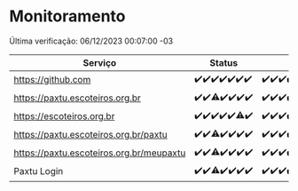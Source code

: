 # Monitoramento

Última verificação: 06/12/2023 00:07:00 -03

|Serviço|Status|Últimas 24h|
|---|---|---|
|https://github.com|<span title="2023-11-29: OK=24">✔️</span><span title="2023-11-30: OK=24">✔️</span><span title="2023-12-01: OK=24">✔️</span><span title="2023-12-02: OK=24">✔️</span><span title="2023-12-03: OK=24">✔️</span><span title="2023-12-04: OK=24">✔️</span><span title="2023-12-05: OK=3">✔️</span>|<span title="05/12/2023 00:07:00 -03 : 200">✔️</span><span title="05/12/2023 01:07:00 -03 : 200">✔️</span><span title="05/12/2023 02:06:00 -03 : 200">✔️</span><span title="05/12/2023 03:08:00 -03 : 200">✔️</span><span title="05/12/2023 04:06:00 -03 : 200">✔️</span><span title="05/12/2023 05:08:00 -03 : 200">✔️</span><span title="05/12/2023 06:06:00 -03 : 200">✔️</span><span title="05/12/2023 07:07:00 -03 : 200">✔️</span><span title="05/12/2023 08:04:00 -03 : 200">✔️</span><span title="05/12/2023 09:11:00 -03 : 200">✔️</span><span title="05/12/2023 10:09:00 -03 : 200">✔️</span><span title="05/12/2023 11:06:00 -03 : 200">✔️</span><span title="05/12/2023 12:06:00 -03 : 200">✔️</span><span title="05/12/2023 13:08:00 -03 : 200">✔️</span><span title="05/12/2023 14:05:00 -03 : 200">✔️</span><span title="05/12/2023 15:08:00 -03 : 200">✔️</span><span title="05/12/2023 16:03:00 -03 : 200">✔️</span><span title="05/12/2023 17:07:00 -03 : 200">✔️</span><span title="05/12/2023 18:05:00 -03 : 200">✔️</span><span title="05/12/2023 19:05:00 -03 : 200">✔️</span><span title="05/12/2023 20:06:00 -03 : 200">✔️</span><span title="05/12/2023 21:31:00 -03 : 200">✔️</span><span title="05/12/2023 22:48:00 -03 : 200">✔️</span><span title="05/12/2023 23:21:00 -03 : 200">✔️</span><span title="06/12/2023 00:07:00 -03 : 200">✔️</span>|
|https://paxtu.escoteiros.org.br|<span title="2023-11-29: OK=24">✔️</span><span title="2023-11-30: OK=24">✔️</span><span title="2023-12-01: OK=23, Falhas=1">⚠️</span><span title="2023-12-02: OK=24">✔️</span><span title="2023-12-03: OK=24">✔️</span><span title="2023-12-04: OK=24">✔️</span><span title="2023-12-05: OK=3">✔️</span>|<span title="05/12/2023 00:07:00 -03 : 200">✔️</span><span title="05/12/2023 01:07:00 -03 : 200">✔️</span><span title="05/12/2023 02:06:00 -03 : 200">✔️</span><span title="05/12/2023 03:08:00 -03 : 200">✔️</span><span title="05/12/2023 04:06:00 -03 : 200">✔️</span><span title="05/12/2023 05:08:00 -03 : 200">✔️</span><span title="05/12/2023 06:06:00 -03 : 200">✔️</span><span title="05/12/2023 07:07:00 -03 : 200">✔️</span><span title="05/12/2023 08:04:00 -03 : 200">✔️</span><span title="05/12/2023 09:11:00 -03 : 200">✔️</span><span title="05/12/2023 10:09:00 -03 : 200">✔️</span><span title="05/12/2023 11:06:00 -03 : 200">✔️</span><span title="05/12/2023 12:06:00 -03 : 200">✔️</span><span title="05/12/2023 13:08:00 -03 : 200">✔️</span><span title="05/12/2023 14:05:00 -03 : 200">✔️</span><span title="05/12/2023 15:08:00 -03 : 200">✔️</span><span title="05/12/2023 16:03:00 -03 : 200">✔️</span><span title="05/12/2023 17:07:00 -03 : 200">✔️</span><span title="05/12/2023 18:05:00 -03 : 200">✔️</span><span title="05/12/2023 19:05:00 -03 : 200">✔️</span><span title="05/12/2023 20:06:00 -03 : 200">✔️</span><span title="05/12/2023 21:31:00 -03 : 200">✔️</span><span title="05/12/2023 22:48:00 -03 : 200">✔️</span><span title="05/12/2023 23:21:00 -03 : 200">✔️</span><span title="06/12/2023 00:07:00 -03 : 200">✔️</span>|
|https://escoteiros.org.br|<span title="2023-11-29: OK=24">✔️</span><span title="2023-11-30: OK=24">✔️</span><span title="2023-12-01: OK=24">✔️</span><span title="2023-12-02: OK=24">✔️</span><span title="2023-12-03: OK=24">✔️</span><span title="2023-12-04: OK=23, Falhas=1">⚠️</span><span title="2023-12-05: OK=3">✔️</span>|<span title="05/12/2023 00:07:00 -03 : 200">✔️</span><span title="05/12/2023 01:07:00 -03 : 200">✔️</span><span title="05/12/2023 02:06:00 -03 : 200">✔️</span><span title="05/12/2023 03:08:00 -03 : 200">✔️</span><span title="05/12/2023 04:06:00 -03 : 200">✔️</span><span title="05/12/2023 05:08:00 -03 : 200">✔️</span><span title="05/12/2023 06:06:00 -03 : 200">✔️</span><span title="05/12/2023 07:07:00 -03 : 200">✔️</span><span title="05/12/2023 08:04:00 -03 : 200">✔️</span><span title="05/12/2023 09:11:00 -03 : 200">✔️</span><span title="05/12/2023 10:09:00 -03 : 200">✔️</span><span title="05/12/2023 11:06:00 -03 : 200">✔️</span><span title="05/12/2023 12:06:00 -03 : 200">✔️</span><span title="05/12/2023 13:08:00 -03 : 200">✔️</span><span title="05/12/2023 14:05:00 -03 : 200">✔️</span><span title="05/12/2023 15:08:00 -03 : 200">✔️</span><span title="05/12/2023 16:03:00 -03 : 200">✔️</span><span title="05/12/2023 17:07:00 -03 : 200">✔️</span><span title="05/12/2023 18:05:00 -03 : 200">✔️</span><span title="05/12/2023 19:05:00 -03 : 200">✔️</span><span title="05/12/2023 20:06:00 -03 : 200">✔️</span><span title="05/12/2023 21:31:00 -03 : 200">✔️</span><span title="05/12/2023 22:48:00 -03 : 200">✔️</span><span title="05/12/2023 23:21:00 -03 : 200">✔️</span><span title="06/12/2023 00:07:00 -03 : 200">✔️</span>|
|https://paxtu.escoteiros.org.br/paxtu|<span title="2023-11-29: OK=24">✔️</span><span title="2023-11-30: OK=24">✔️</span><span title="2023-12-01: OK=23, Falhas=1">⚠️</span><span title="2023-12-02: OK=24">✔️</span><span title="2023-12-03: OK=24">✔️</span><span title="2023-12-04: OK=24">✔️</span><span title="2023-12-05: OK=3">✔️</span>|<span title="05/12/2023 00:07:00 -03 : 200">✔️</span><span title="05/12/2023 01:07:00 -03 : 200">✔️</span><span title="05/12/2023 02:06:00 -03 : 200">✔️</span><span title="05/12/2023 03:08:00 -03 : 200">✔️</span><span title="05/12/2023 04:06:00 -03 : 200">✔️</span><span title="05/12/2023 05:09:00 -03 : 200">✔️</span><span title="05/12/2023 06:07:00 -03 : 200">✔️</span><span title="05/12/2023 07:07:00 -03 : 200">✔️</span><span title="05/12/2023 08:04:00 -03 : 200">✔️</span><span title="05/12/2023 09:11:00 -03 : 200">✔️</span><span title="05/12/2023 10:10:00 -03 : 200">✔️</span><span title="05/12/2023 11:06:00 -03 : 200">✔️</span><span title="05/12/2023 12:06:00 -03 : 200">✔️</span><span title="05/12/2023 13:08:00 -03 : 200">✔️</span><span title="05/12/2023 14:05:00 -03 : 200">✔️</span><span title="05/12/2023 15:08:00 -03 : 200">✔️</span><span title="05/12/2023 16:03:00 -03 : 200">✔️</span><span title="05/12/2023 17:07:00 -03 : 200">✔️</span><span title="05/12/2023 18:05:00 -03 : 200">✔️</span><span title="05/12/2023 19:05:00 -03 : 200">✔️</span><span title="05/12/2023 20:06:00 -03 : 200">✔️</span><span title="05/12/2023 21:31:00 -03 : 200">✔️</span><span title="05/12/2023 22:48:00 -03 : 200">✔️</span><span title="05/12/2023 23:21:00 -03 : 200">✔️</span><span title="06/12/2023 00:07:00 -03 : 200">✔️</span>|
|https://paxtu.escoteiros.org.br/meupaxtu|<span title="2023-11-29: OK=24">✔️</span><span title="2023-11-30: OK=24">✔️</span><span title="2023-12-01: OK=23, Falhas=1">⚠️</span><span title="2023-12-02: OK=24">✔️</span><span title="2023-12-03: OK=24">✔️</span><span title="2023-12-04: OK=24">✔️</span><span title="2023-12-05: OK=3">✔️</span>|<span title="05/12/2023 00:07:00 -03 : 200">✔️</span><span title="05/12/2023 01:07:00 -03 : 200">✔️</span><span title="05/12/2023 02:06:00 -03 : 200">✔️</span><span title="05/12/2023 03:08:00 -03 : 200">✔️</span><span title="05/12/2023 04:06:00 -03 : 200">✔️</span><span title="05/12/2023 05:09:00 -03 : 200">✔️</span><span title="05/12/2023 06:07:00 -03 : 200">✔️</span><span title="05/12/2023 07:07:00 -03 : 200">✔️</span><span title="05/12/2023 08:04:00 -03 : 200">✔️</span><span title="05/12/2023 09:11:00 -03 : 200">✔️</span><span title="05/12/2023 10:10:00 -03 : 200">✔️</span><span title="05/12/2023 11:06:00 -03 : 200">✔️</span><span title="05/12/2023 12:06:00 -03 : 200">✔️</span><span title="05/12/2023 13:08:00 -03 : 200">✔️</span><span title="05/12/2023 14:05:00 -03 : 200">✔️</span><span title="05/12/2023 15:08:00 -03 : 200">✔️</span><span title="05/12/2023 16:03:00 -03 : 200">✔️</span><span title="05/12/2023 17:07:00 -03 : 200">✔️</span><span title="05/12/2023 18:05:00 -03 : 200">✔️</span><span title="05/12/2023 19:05:00 -03 : 200">✔️</span><span title="05/12/2023 20:06:00 -03 : 200">✔️</span><span title="05/12/2023 21:31:00 -03 : 200">✔️</span><span title="05/12/2023 22:48:00 -03 : 200">✔️</span><span title="05/12/2023 23:21:00 -03 : 200">✔️</span><span title="06/12/2023 00:07:00 -03 : 200">✔️</span>|
|Paxtu Login|<span title="2023-11-29: OK=24">✔️</span><span title="2023-11-30: OK=24">✔️</span><span title="2023-12-01: OK=23, Falhas=1">⚠️</span><span title="2023-12-02: OK=24">✔️</span><span title="2023-12-03: OK=24">✔️</span><span title="2023-12-04: OK=24">✔️</span><span title="2023-12-05: OK=3">✔️</span>|<span title="05/12/2023 00:07:00 -03 : 200">✔️</span><span title="05/12/2023 01:07:00 -03 : 200">✔️</span><span title="05/12/2023 02:06:00 -03 : 200">✔️</span><span title="05/12/2023 03:08:00 -03 : 200">✔️</span><span title="05/12/2023 04:06:00 -03 : 200">✔️</span><span title="05/12/2023 05:09:00 -03 : 200">✔️</span><span title="05/12/2023 06:07:00 -03 : 200">✔️</span><span title="05/12/2023 07:07:00 -03 : 200">✔️</span><span title="05/12/2023 08:04:00 -03 : 200">✔️</span><span title="05/12/2023 09:11:00 -03 : 200">✔️</span><span title="05/12/2023 10:10:00 -03 : 200">✔️</span><span title="05/12/2023 11:06:00 -03 : 200">✔️</span><span title="05/12/2023 12:06:00 -03 : 200">✔️</span><span title="05/12/2023 13:08:00 -03 : 200">✔️</span><span title="05/12/2023 14:05:00 -03 : 200">✔️</span><span title="05/12/2023 15:08:00 -03 : 200">✔️</span><span title="05/12/2023 16:03:00 -03 : 200">✔️</span><span title="05/12/2023 17:07:00 -03 : 200">✔️</span><span title="05/12/2023 18:05:00 -03 : 200">✔️</span><span title="05/12/2023 19:05:00 -03 : 200">✔️</span><span title="05/12/2023 20:06:00 -03 : 200">✔️</span><span title="05/12/2023 21:31:00 -03 : 200">✔️</span><span title="05/12/2023 22:48:00 -03 : 200">✔️</span><span title="05/12/2023 23:21:00 -03 : 200">✔️</span><span title="06/12/2023 00:07:00 -03 : 200">✔️</span>|
